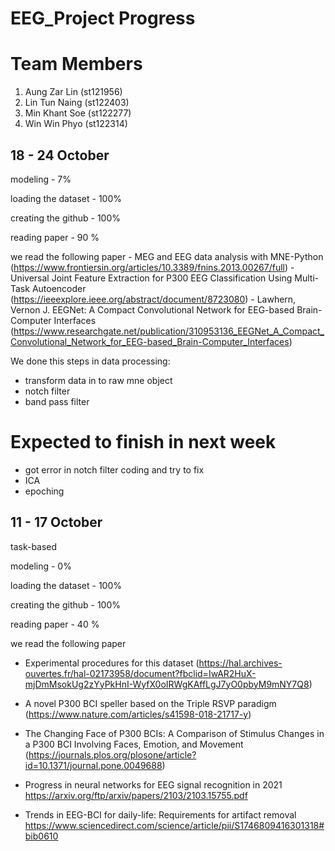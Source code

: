 # EEG_Project Progress

# Team Members
1. Aung Zar Lin (st121956)
2. Lin Tun Naing (st122403)
3. Min Khant Soe (st122277)
4. Win Win Phyo (st122314)

## 18 - 24 October
modeling - 7%

loading the dataset - 100%

creating the github - 100%

reading paper - 90 % 

we read the following paper
      - MEG and EEG data analysis with MNE-Python (https://www.frontiersin.org/articles/10.3389/fnins.2013.00267/full)
      - Universal Joint Feature Extraction for P300 EEG Classification Using Multi-Task Autoencoder (https://ieeexplore.ieee.org/abstract/document/8723080)
      -  Lawhern, Vernon J. EEGNet: A Compact Convolutional Network for EEG-based Brain-Computer Interfaces (https://www.researchgate.net/publication/310953136_EEGNet_A_Compact_Convolutional_Network_for_EEG-based_Brain-Computer_Interfaces)

We done this steps in data processing:
  - transform data in to raw mne object
  - notch filter 
  - band pass filter
      
# Expected to finish in next week
  - got error in notch filter coding and try to fix
  - ICA
  - epoching
## 11 - 17 October

task-based

modeling - 0%

loading the dataset - 100%

creating the github - 100%

reading paper - 40 % 

we read the following paper 
  - Experimental procedures for this dataset (https://hal.archives-ouvertes.fr/hal-02173958/document?fbclid=IwAR2HuX-mjDmMsokUg2zYyPkHnI-WyfX0oIRWgKAffLgJ7yO0pbyM9mNY7Q8) 
  - A novel P300 BCI speller based on the Triple RSVP paradigm (https://www.nature.com/articles/s41598-018-21717-y)
  - The Changing Face of P300 BCIs: A Comparison of Stimulus Changes in a P300 BCI Involving Faces, Emotion, and Movement (https://journals.plos.org/plosone/article?id=10.1371/journal.pone.0049688)
  - Progress in neural networks for EEG signal recognition in 2021
https://arxiv.org/ftp/arxiv/papers/2103/2103.15755.pdf 

  - Trends in EEG-BCI for daily-life: Requirements for artifact removal
https://www.sciencedirect.com/science/article/pii/S1746809416301318#bib0610



